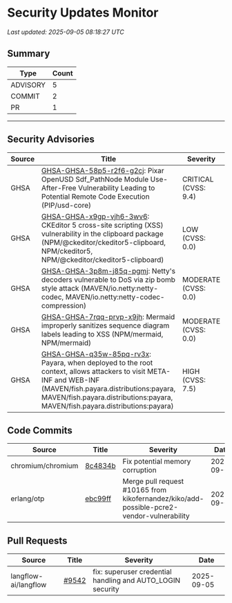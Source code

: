 # Security Updates Monitor

*Last updated: 2025-09-05 08:18:27 UTC*

## Summary
| Type | Count |
|------|-------|
| ADVISORY | 5 |
| COMMIT | 2 |
| PR | 1 |

---

## Security Advisories

| Source | Title | Severity | Date |
|--------|-------|----------|------|
| GHSA | [GHSA-GHSA-58p5-r2f6-g2cj](https://github.com/advisories/GHSA-58p5-r2f6-g2cj): Pixar OpenUSD Sdf_PathNode Module Use-After-Free Vulnerability Leading to Potential Remote Code Execution (PIP/usd-core) | CRITICAL (CVSS: 9.4) | 2025-09-04 |
| GHSA | [GHSA-GHSA-x9gp-vjh6-3wv6](https://github.com/advisories/GHSA-x9gp-vjh6-3wv6): CKEditor 5 cross-site scripting (XSS) vulnerability in the clipboard package (NPM/@ckeditor/ckeditor5-clipboard, NPM/ckeditor5, NPM/@ckeditor/ckeditor5-clipboard) | LOW (CVSS: 0.0) | 2025-09-03 |
| GHSA | [GHSA-GHSA-3p8m-j85q-pgmj](https://github.com/advisories/GHSA-3p8m-j85q-pgmj): Netty's decoders vulnerable to DoS via zip bomb style attack (MAVEN/io.netty:netty-codec, MAVEN/io.netty:netty-codec-compression) | MODERATE (CVSS: 0.0) | 2025-09-03 |
| GHSA | [GHSA-GHSA-7rqq-prvp-x9jh](https://github.com/advisories/GHSA-7rqq-prvp-x9jh): Mermaid improperly sanitizes sequence diagram labels leading to XSS (NPM/mermaid, NPM/mermaid) | MODERATE (CVSS: 0.0) | 2025-08-19 |
| GHSA | [GHSA-GHSA-q35w-85pq-rv3x](https://github.com/advisories/GHSA-q35w-85pq-rv3x): Payara, when deployed to the root context, allows attackers to visit META-INF and WEB-INF (MAVEN/fish.payara.distributions:payara, MAVEN/fish.payara.distributions:payara, MAVEN/fish.payara.distributions:payara) | HIGH (CVSS: 7.5) | 2022-11-10 |

## Code Commits

| Source | Title | Severity | Date |
|--------|-------|----------|------|
| chromium/chromium | [8c4834b](https://github.com/chromium/chromium/commit/8c4834ba8b863301e20a7c1f5de4e482a0815913) | Fix potential memory corruption | 2025-09-04 |
| erlang/otp | [ebc99ff](https://github.com/erlang/otp/commit/ebc99ffcd3e01d8c8aea3738b26ed2ccf1ceb22f) | Merge pull request #10165 from kikofernandez/kiko/add-possible-pcre2-vendor-vulnerability | 2025-09-04 |

## Pull Requests

| Source | Title | Severity | Date |
|--------|-------|----------|------|
| langflow-ai/langflow | [#9542](https://github.com/langflow-ai/langflow/pull/9542) | fix: superuser credential handling and AUTO_LOGIN security | 2025-09-05 |

